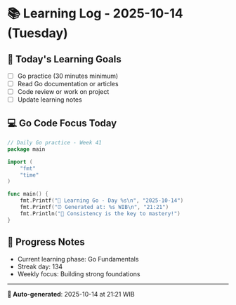 # 📚 Learning Log - 2025-10-14 (Tuesday)

## 🎯 Today's Learning Goals
- [ ] Go practice (30 minutes minimum)
- [ ] Read Go documentation or articles
- [ ] Code review or work on project
- [ ] Update learning notes

## 💻 Go Code Focus Today
```go
// Daily Go practice - Week 41
package main

import (
    "fmt"
    "time"
)

func main() {
    fmt.Printf("🚀 Learning Go - Day %s\n", "2025-10-14")
    fmt.Printf("⏰ Generated at: %s WIB\n", "21:21")
    fmt.Println("💪 Consistency is the key to mastery!")
}
```

## 🌟 Progress Notes
- Current learning phase: Go Fundamentals
- Streak day: 134
- Weekly focus: Building strong foundations

---
**🤖 Auto-generated**: 2025-10-14 at 21:21 WIB
